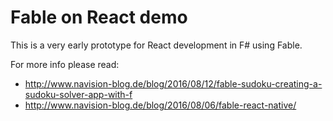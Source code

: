 # Fable on React demo

This is a very early prototype for React development in F# using Fable.

For more info please read:
  * http://www.navision-blog.de/blog/2016/08/12/fable-sudoku-creating-a-sudoku-solver-app-with-f
  * http://www.navision-blog.de/blog/2016/08/06/fable-react-native/ 
